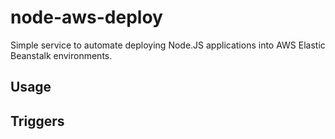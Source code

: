 node-aws-deploy
===============

Simple service to automate deploying Node.JS applications into AWS Elastic Beanstalk environments.

Usage
-----

Triggers
--------

